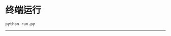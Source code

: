 # 终端运行

```shell
python run.py
```
*******************************************************************************************************************************************************************************************************************************************************************************************************************************************************************************************************************************************************************************************************************************************************************************************************************************************************************************************************************************************************************************
